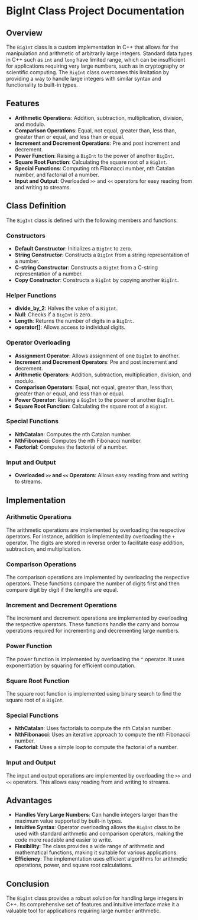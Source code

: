 
# BigInt Class Project Documentation

## Overview

The `BigInt` class is a custom implementation in C++ that allows for the manipulation and arithmetic of arbitrarily large integers. Standard data types in C++ such as `int` and `long` have limited range, which can be insufficient for applications requiring very large numbers, such as in cryptography or scientific computing. The `BigInt` class overcomes this limitation by providing a way to handle large integers with similar syntax and functionality to built-in types.

## Features

- **Arithmetic Operations**: Addition, subtraction, multiplication, division, and modulo.
- **Comparison Operations**: Equal, not equal, greater than, less than, greater than or equal, and less than or equal.
- **Increment and Decrement Operations**: Pre and post increment and decrement.
- **Power Function**: Raising a `BigInt` to the power of another `BigInt`.
- **Square Root Function**: Calculating the square root of a `BigInt`.
- **Special Functions**: Computing nth Fibonacci number, nth Catalan number, and factorial of a number.
- **Input and Output**: Overloaded `>>` and `<<` operators for easy reading from and writing to streams.

## Class Definition

The `BigInt` class is defined with the following members and functions:

### Constructors

- **Default Constructor**: Initializes a `BigInt` to zero.
- **String Constructor**: Constructs a `BigInt` from a string representation of a number.
- **C-string Constructor**: Constructs a `BigInt` from a C-string representation of a number.
- **Copy Constructor**: Constructs a `BigInt` by copying another `BigInt`.

### Helper Functions

- **divide_by_2**: Halves the value of a `BigInt`.
- **Null**: Checks if a `BigInt` is zero.
- **Length**: Returns the number of digits in a `BigInt`.
- **operator[]**: Allows access to individual digits.

### Operator Overloading

- **Assignment Operator**: Allows assignment of one `BigInt` to another.
- **Increment and Decrement Operators**: Pre and post increment and decrement.
- **Arithmetic Operators**: Addition, subtraction, multiplication, division, and modulo.
- **Comparison Operators**: Equal, not equal, greater than, less than, greater than or equal, and less than or equal.
- **Power Operator**: Raising a `BigInt` to the power of another `BigInt`.
- **Square Root Function**: Calculating the square root of a `BigInt`.

### Special Functions

- **NthCatalan**: Computes the nth Catalan number.
- **NthFibonacci**: Computes the nth Fibonacci number.
- **Factorial**: Computes the factorial of a number.

### Input and Output

- **Overloaded `>>` and `<<` Operators**: Allows easy reading from and writing to streams.

## Implementation

### Arithmetic Operations

The arithmetic operations are implemented by overloading the respective operators. For instance, addition is implemented by overloading the `+` operator. The digits are stored in reverse order to facilitate easy addition, subtraction, and multiplication.

### Comparison Operations

The comparison operations are implemented by overloading the respective operators. These functions compare the number of digits first and then compare digit by digit if the lengths are equal.

### Increment and Decrement Operations

The increment and decrement operations are implemented by overloading the respective operators. These functions handle the carry and borrow operations required for incrementing and decrementing large numbers.

### Power Function

The power function is implemented by overloading the `^` operator. It uses exponentiation by squaring for efficient computation.

### Square Root Function

The square root function is implemented using binary search to find the square root of a `BigInt`.

### Special Functions

- **NthCatalan**: Uses factorials to compute the nth Catalan number.
- **NthFibonacci**: Uses an iterative approach to compute the nth Fibonacci number.
- **Factorial**: Uses a simple loop to compute the factorial of a number.

### Input and Output

The input and output operations are implemented by overloading the `>>` and `<<` operators. This allows easy reading from and writing to streams.

## Advantages

- **Handles Very Large Numbers**: Can handle integers larger than the maximum value supported by built-in types.
- **Intuitive Syntax**: Operator overloading allows the `BigInt` class to be used with standard arithmetic and comparison operators, making the code more readable and easier to write.
- **Flexibility**: The class provides a wide range of arithmetic and mathematical functions, making it suitable for various applications.
- **Efficiency**: The implementation uses efficient algorithms for arithmetic operations, power, and square root calculations.

## Conclusion

The `BigInt` class provides a robust solution for handling large integers in C++. Its comprehensive set of features and intuitive interface make it a valuable tool for applications requiring large number arithmetic.
